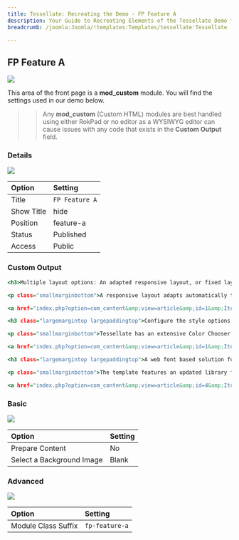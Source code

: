 ```yaml
---
title: Tessellate: Recreating the Demo - FP Feature A
description: Your Guide to Recreating Elements of the Tessellate Demo for Joomla
breadcrumb: /joomla:Joomla/!templates:Templates/tessellate:Tessellate

---
```


FP Feature A
-----

![][demo]

This area of the front page is a **mod_custom** module. You will find the settings used in our demo below.

>> Any **mod_custom** (Custom HTML) modules are best handled using either RokPad or no editor as a WYSIWYG editor can cause issues with any code that exists in the **Custom Output** field.

### Details

![][demo2]

| Option      | Setting        |
| :---------- | :----------    |
| Title       | `FP Feature A` |
| Show Title  | hide           |
| Position    | feature-a      |
| Status      | Published      |
| Access      | Public         |

### Custom Output

~~~ .html
<h3>Multiple layout options: An adapted responsive layout, or fixed layouts at 960px or 1200px wide</h3>

<p class="smallmarginbottom">A responsive layout adapts automatically to the viewing device's width, such as mobile, tablet or desktop, without the need for a separate layout or content. Mobile modes have a unique menu to aid usability. 960px and 1200px fixed layout options are also available.</p>

<a href="index.php?option=com_content&amp;view=article&amp;id=1&amp;Itemid=111" class="readon4">Read More</a>

<h3 class="largemargintop largepaddingtop">Configure the style options of Tessellate, quickly and easily, in the template manager settings</h3>

<p class="smallmarginbottom">Tessellate has an extensive Color Chooser in the template manager to provide intricate controls for each section, inclusive of overlay type, text color, background color, as well as accent colors. Edit preexisting or create new presets.</p>

<a href="index.php?option=com_content&amp;view=article&amp;id=1&amp;Itemid=111" class="readon4">Read More</a>

<h3 class="largemargintop largepaddingtop">A web font based solution for adding icons, allowing them to be extensively styled via CSS</h3>

<p class="smallmarginbottom">The template features an updated library for Font Awesome with version 4+. This offers over 350 icons, which are fully scalable and easy to integrate into the design of the template and/or content, from module titles to inside content items themselves.</p>

<a href="index.php?option=com_content&amp;view=article&amp;id=4&amp;Itemid=114" class="readon4">Read More</a>
~~~

### Basic

![][demo3]

| Option                    | Setting     |
| :----------               | :---------- |
| Prepare Content           | No          |
| Select a Background Image | Blank       |

### Advanced

![][demo4]

| Option              | Setting        |
| :----------         | :----------    |
| Module Class Suffix | `fp-feature-a` |

[demo]: assets/demo_8.jpeg
[demo2]: assets/demo_8a.jpeg
[demo3]: assets/demo_8b.jpeg
[demo4]: assets/demo_8c.jpeg
